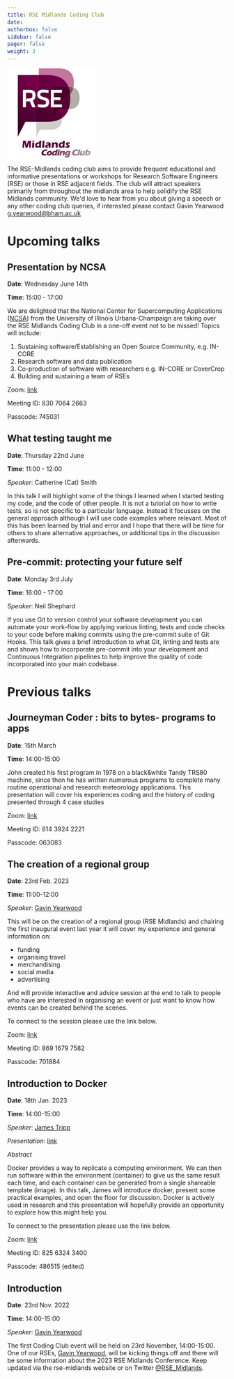 ```yaml
---
title: RSE Midlands Coding Club
date:
authorbox: false
sidebar: false
pager: false
weight: 3
---
```

![RSE Midlands Coding Club Logo](/images/logo-RSE-midlands-coding-club.png)

The RSE-Midlands coding club aims to provide frequent educational and informative presentations or workshops for Research Software Engineers (RSE) or those in RSE adjacent fields. The club will attract speakers primarily from throughout the midlands area to help solidify the RSE Midlands community. We'd love to hear from you about giving a speech or any other coding club queries, if interested please contact Gavin Yearwood [g.yearwood@bham.ac.uk](mailto:g.yearwood@bham.ac.uk)

# Upcoming talks

## Presentation by NCSA

**Date**: Wednesday June 14th

**Time**: 15:00 - 17:00

We are delighted that the National Center for Supercomputing Applications ([NCSA](https://www.ncsa.illinois.edu)) from the University of Illinois Urbana-Champaign are taking over the RSE Midlands Coding Club in a one-off event not to be missed! Topics will include:

1. Sustaining software/Establishing an Open Source Community, e.g. IN-CORE
2. Research software and data publication 
3. Co-production of software with researchers e.g. IN-CORE or CoverCrop
4. Building and sustaining a team of RSEs

Zoom: [link](https://bham-ac-uk.zoom.us/j/83070642663?pwd=Y0VNNXJubm5NRTc4Y3pzSGNxQ3ZrQT09)

Meeting ID: 830 7064 2663

Passcode: 745031

## What testing taught me

**Date**: Thursday 22nd June

**Time**: 11:00 - 12:00

*Speaker*: Catherine (Cat) Smith

In this talk I will highlight some of the things I learned when I started testing my code, and the code of other people. It is not a tutorial on how to write tests, so is not specific to a particular language. Instead it focusses on the general approach although I will use code examples where relevant. Most of this has been learned by trial and error and I hope that there will be time for others to share alternative approaches, or additional tips in the discussion afterwards.

## Pre-commit: protecting your future self

**Date**: Monday 3rd July

**Time**: 16:00 - 17:00

*Speaker*: Neil Shephard

If you use Git to version control your software development you can automate your work-flow by applying various linting, tests and code checks to your code before making commits using the pre-commit suite of Git Hooks. This talk gives a brief introduction to what Git, linting and tests are and shows how to incorporate pre-commit into your development and Continuous Integration pipelines to help improve the quality of code incorporated into your main codebase.

# Previous talks

## Journeyman Coder : bits to bytes- programs to apps

**Date**: 15th March

**Time**: 14:00-15:00

John created his first program in 1978 on a black&white Tandy TRS80 machine, since then he has written numerous programs to complete many routine operational and research meteorology applications. This presentation will cover his experiences coding and the history of coding presented through 4 case studies

Zoom: [link](https://bham-ac-uk.zoom.us/j/81439242221?pwd=cTBka2J3Z1ZqYnZqUDdSK0x3U2dUQT09)

Meeting ID: 814 3924 2221

Passcode: 063083

## The creation of a regional group

**Date**: 23rd Feb. 2023

**Time**: 11:00-12:00

*Speaker*: [Gavin Yearwood](https://intranet.birmingham.ac.uk/it/teams/infrastructure/research/bear/rsg/staff/gavin-yearwood.aspx)

This will be on the creation of a
regional group (RSE Midlands) and chairing the first inaugural event last year it will cover my experience and general information on:

* funding
* organising travel
* merchandising
* social media
* advertising

And will provide interactive and advice session at the end to talk to people who have are interested in organising an event or just want to know how events can be created behind the scenes.

To connect to the session please use the link below.

Zoom: [link](https://bham-ac-uk.zoom.us/j/86916797582?pwd=YndkODNUK09DQXdIMnlWUzBkdFMzQT09)

Meeting ID: 869 1679 7582

Passcode: 701884

## Introduction to Docker
**Date**: 18th Jan. 2023

**Time**: 14:00-15:00

*Speaker*: [James Tripp](https://jamestripp.net/)

*Presentation*: [link](https://livewarwickac-my.sharepoint.com/:b:/g/personal/pssnac_live_warwick_ac_uk/Ed7hQy-QG5VLpPhBamLxyeUBsrX8eu-xvi6q1zn3gjUqMw?e=Aaht9I)

*Abstract*

Docker provides a way to replicate a computing environment. We can then run software within the environment (container) to give us the same result each time, and each container can be generated from a single shareable template (image).  In this talk, James will introduce docker, present some practical examples, and open the floor for discussion. Docker is actively used in research and this presentation will hopefully provide an opportunity to explore how this might help you.

To connect to the presentation please use the link below.

Zoom: [link](https://bham-ac-uk.zoom.us/j/82563243400?pwd=TDdMTDkrOVhnK2IrR3FiMitBekRhdz09)

Meeting ID: 825 6324 3400

Passcode: 486515 (edited)

## Introduction
**Date**: 23rd Nov. 2022

**Time**: 14:00-15:00

*Speaker*: [Gavin Yearwood](https://intranet.birmingham.ac.uk/it/teams/infrastructure/research/bear/rsg/staff/gavin-yearwood.aspx)

The first Coding Club event will be held on 23rd November, 14:00-15:00. One of our RSEs, [Gavin Yearwood](https://intranet.birmingham.ac.uk/it/teams/infrastructure/research/bear/rsg/staff/gavin-yearwood.aspx), will be kicking things off and there will be some information about the 2023 RSE Midlands Conference. Keep updated via the rse-midlands website or on Twitter [@RSE_Midlands](https://twitter.com/RSE_Midlands).
